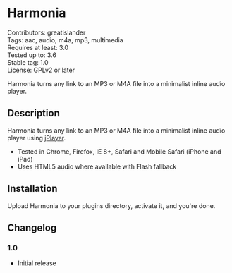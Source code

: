 # Harmonia

Contributors: greatislander  
Tags: aac, audio, m4a, mp3, multimedia  
Requires at least: 3.0  
Tested up to: 3.6  
Stable tag: 1.0  
License: GPLv2 or later  

Harmonia turns any link to an MP3 or M4A file into a minimalist inline audio player.

## Description

Harmonia turns any link to an MP3 or M4A file into a minimalist inline audio player using [jPlayer](http://jplayer.org).

* Tested in Chrome, Firefox, IE 8+, Safari and Mobile Safari (iPhone and iPad)
* Uses HTML5 audio where available with Flash fallback

## Installation

Upload Harmonia to your plugins directory, activate it, and you're done.

## Changelog

### 1.0

* Initial release

